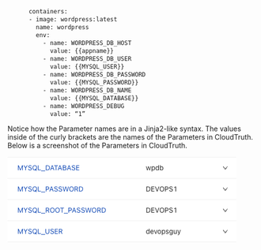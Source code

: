 

```
      containers:
      - image: wordpress:latest
        name: wordpress
        env:
          - name: WORDPRESS_DB_HOST
            value: {{appname}}
          - name: WORDPRESS_DB_USER
            value: {{MYSQL_USER}}
          - name: WORDPRESS_DB_PASSWORD
            value: {{MYSQL_PASSWORD}}
          - name: WORDPRESS_DB_NAME
            value: {{MYSQL_DATABASE}}
          - name: WORDPRESS_DEBUG
            value: “1”
```

Notice how the Parameter names are in a Jinja2-like syntax. The values inside of the curly brackets are the names of the Parameters in CloudTruth. Below is a screenshot of the Parameters in CloudTruth.

![](../images/params.png)
